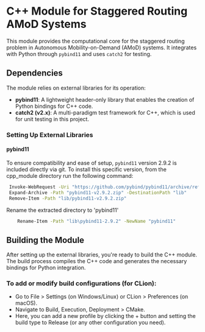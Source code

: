 # C++ Module for Staggered Routing AMoD Systems

This module provides the computational core for the staggered routing problem in Autonomous Mobility-on-Demand (AMoD) systems. It integrates with Python through `pybind11` and uses `catch2` for testing.

## Dependencies

The module relies on external libraries for its operation:

- **pybind11**: A lightweight header-only library that enables the creation of Python bindings for C++ code.
- **catch2 (v2.x)**: A multi-paradigm test framework for C++, which is used for unit testing in this project.

### Setting Up External Libraries

#### pybind11

To ensure compatibility and ease of setup, `pybind11` version 2.9.2 is included directly via git. To install this 
specific version, from the cpp_module directory run the following command:
   ```bash
    Invoke-WebRequest -Uri "https://github.com/pybind/pybind11/archive/refs/tags/v2.9.2.zip" -OutFile "pybind11-v2.9.2.zip"
    Expand-Archive -Path "pybind11-v2.9.2.zip" -DestinationPath "lib"
    Remove-Item -Path "lib/pybind11-v2.9.2.zip"

   ```
Rename the extracted directory to 'pybind11'
```bash
    Rename-Item -Path "lib\pybind11-2.9.2" -NewName "pybind11"
```

## Building the Module

After setting up the external libraries, you're ready to build the C++ module. 
The build process compiles the C++ code and generates the necessary bindings for Python integration. 


### To add or modify build configurations (for CLion):
- Go to File > Settings (on Windows/Linux) or CLion > Preferences (on macOS).
- Navigate to Build, Execution, Deployment > CMake.
- Here, you can add a new profile by clicking the + button and setting the build type to Release (or any other configuration you need).

